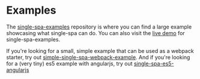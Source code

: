 # Examples
The [single-spa-examples](https://github.com/CanopyTax/single-spa-examples) repository is where you can find a large example showcasing what single-spa can do. You can also visit the [live demo](http://single-spa.surge.sh) for single-spa-examples.

If you're looking for a small, simple example that can be used as a webpack starter, try out [simple-single-spa-webpack-example](https://github.com/joeldenning/simple-single-spa-webpack-example). And if you're looking for a (very tiny) es5 example with angularjs, try out [single-spa-es5-angularjs](https://github.com/joeldenning/single-spa-es5-angularjs)
